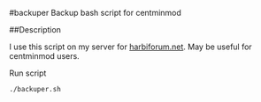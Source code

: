 #backuper
Backup bash script for centminmod

##Description

I use this script on my server for [harbiforum.net](http://www.harbiforum.net/ "Harbi Forum"). May be useful for centminmod users.

Run script
```
./backuper.sh
```
